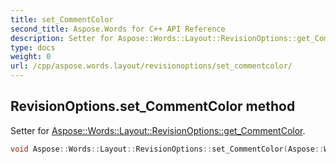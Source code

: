 ```yaml
---
title: set_CommentColor
second_title: Aspose.Words for C++ API Reference
description: Setter for Aspose::Words::Layout::RevisionOptions::get_CommentColor. 
type: docs
weight: 0
url: /cpp/aspose.words.layout/revisionoptions/set_commentcolor/
---
```

## RevisionOptions.set_CommentColor method


Setter for [Aspose::Words::Layout::RevisionOptions::get_CommentColor](./get_commentcolor/).

```cpp
void Aspose::Words::Layout::RevisionOptions::set_CommentColor(Aspose::Words::Layout::RevisionColor value)
```

